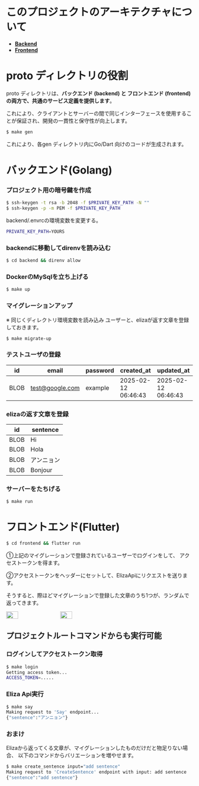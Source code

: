 # このプロジェクトのアーキテクチャについて
- **[Backend](https://github.com/rensawamo/dart-go-grpc-connect/blob/main/docs/backend-archtecture.md)**
- **[Frontend](https://github.com/rensawamo/dart-go-grpc-connect/blob/main/docs/frontend-archtecture.md)**

# proto ディレクトリの役割
proto ディレクトリは、**バックエンド (backend) と フロントエンド (frontend) の両方で、共通のサービス定義を提供します**。


これにより、クライアントとサーバーの間で同じインターフェースを使用することが保証され、開発の一貫性と保守性が向上します。

```sh
$ make gen
```

これにより、各gen ディレクトリ内にGo/Dart 向けのコードが生成されます。

# バックエンド(Golang)

### プロジェクト用の暗号鍵を作成
```sh
$ ssh-keygen -t rsa -b 2048 -f $PRIVATE_KEY_PATH -N ""
$ ssh-keygen -p -m PEM -f $PRIVATE_KEY_PATH
```

backend/.envrcの環境変数を変更する。
```sh
PRIVATE_KEY_PATH=YOURS
```

### backendに移動してdirenvを読み込む
```sh
$ cd backend && direnv allow
```

### DockerのMySqlを立ち上げる
```sh
$ make up
```

### マイグレーションアップ
※ 同じくディレクトリ環境変数を読み込み
ユーザーと、elizaが返す文章を登録しておきます。
```sh
$ make migrate-up
```

### テストユーザの登録

| id   | email             | password | created_at          | updated_at         |
|------|-------------------|----------|---------------------|--------------------|
| BLOB | test@google.com    | example  | 2025-02-12 06:46:43 | 2025-02-12 06:46:43 |

### elizaの返す文章を登録

| id   | sentence |
|------|----------|
| BLOB | Hi       |
| BLOB | Hola     |
| BLOB | アンニョン  |
| BLOB | Bonjour  |



### サーバーをたちげる
```sh
$ make run
```

# フロントエンド(Flutter)

```sh
$ cd frontend && flutter run
```

①上記のマイグレーションで登録されているユーザーでログインをして、
アクセストークンを得ます。

②アクセストークンをヘッダーにセットして、ElizaApiにリクエストを送ります。


そうすると、際ほどマイグレーションで登録した文章のうち1つが、ランダムで返ってきます。

<div style="display: flex; gap: 20px;"> <img src="https://github.com/user-attachments/assets/646b45b7-6a83-4a5d-be67-678b88938099" width="25%" /> <img src="https://github.com/user-attachments/assets/af48e9f7-2503-4bf3-8c4b-51359faa3640" width="25%" /> </div>


## プロジェクトルートコマンドからも実行可能

### ログインしてアクセストークン取得
```sh
$ make login
Getting access token...
ACCESS_TOKEN=.....
```

### Eliza Api実行
```sh
$ make say
Making request to 'Say' endpoint...
{"sentence":"アンニョン"}
```

### おまけ
Elizaから返ってくる文章が、マイグレーションしたものだけだと物足りない場合、
以下のコマンドからバリエーションを増やせます。
```sh
$ make create_sentence input="add sentence"
Making request to 'CreateSentence' endpoint with input: add sentence
{"sentence":"add sentence"}
```
